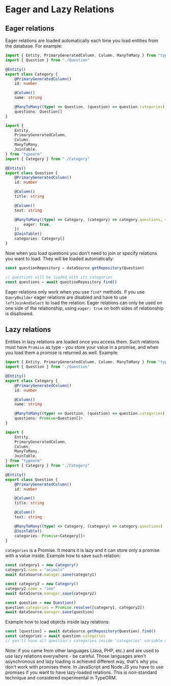 # Eager and Lazy Relations

## Eager relations

Eager relations are loaded automatically each time you load entities from the database.
For example:

```typescript
import { Entity, PrimaryGeneratedColumn, Column, ManyToMany } from "typeorm"
import { Question } from "./Question"

@Entity()
export class Category {
    @PrimaryGeneratedColumn()
    id: number

    @Column()
    name: string

    @ManyToMany((type) => Question, (question) => question.categories)
    questions: Question[]
}
```

```typescript
import {
    Entity,
    PrimaryGeneratedColumn,
    Column,
    ManyToMany,
    JoinTable,
} from "typeorm"
import { Category } from "./Category"

@Entity()
export class Question {
    @PrimaryGeneratedColumn()
    id: number

    @Column()
    title: string

    @Column()
    text: string

    @ManyToMany((type) => Category, (category) => category.questions, {
        eager: true,
    })
    @JoinTable()
    categories: Category[]
}
```

Now when you load questions you don't need to join or specify relations you want to load.
They will be loaded automatically:

```typescript
const questionRepository = dataSource.getRepository(Question)

// questions will be loaded with its categories
const questions = await questionRepository.find()
```

Eager relations only work when you use `find*` methods.
If you use `QueryBuilder` eager relations are disabled and have to use `leftJoinAndSelect` to load the relation.
Eager relations can only be used on one side of the relationship,
using `eager: true` on both sides of relationship is disallowed.

## Lazy relations

Entities in lazy relations are loaded once you access them.
Such relations must have `Promise` as type - you store your value in a promise,
and when you load them a promise is returned as well. Example:

```typescript
import { Entity, PrimaryGeneratedColumn, Column, ManyToMany } from "typeorm"
import { Question } from "./Question"

@Entity()
export class Category {
    @PrimaryGeneratedColumn()
    id: number

    @Column()
    name: string

    @ManyToMany((type) => Question, (question) => question.categories)
    questions: Promise<Question[]>
}
```

```typescript
import {
    Entity,
    PrimaryGeneratedColumn,
    Column,
    ManyToMany,
    JoinTable,
} from "typeorm"
import { Category } from "./Category"

@Entity()
export class Question {
    @PrimaryGeneratedColumn()
    id: number

    @Column()
    title: string

    @Column()
    text: string

    @ManyToMany((type) => Category, (category) => category.questions)
    @JoinTable()
    categories: Promise<Category[]>
}
```

`categories` is a Promise. It means it is lazy and it can store only a promise with a value inside.
Example how to save such relation:

```typescript
const category1 = new Category()
category1.name = "animals"
await dataSource.manager.save(category1)

const category2 = new Category()
category2.name = "zoo"
await dataSource.manager.save(category2)

const question = new Question()
question.categories = Promise.resolve([category1, category2])
await dataSource.manager.save(question)
```

Example how to load objects inside lazy relations:

```typescript
const [question] = await dataSource.getRepository(Question).find()
const categories = await question.categories
// you'll have all question's categories inside "categories" variable now
```

Note: if you came from other languages (Java, PHP, etc.) and are used to use lazy relations everywhere - be careful.
Those languages aren't asynchronous and lazy loading is achieved different way, that's why you don't work with promises there.
In JavaScript and Node.JS you have to use promises if you want to have lazy-loaded relations.
This is non-standard technique and considered experimental in TypeORM.

